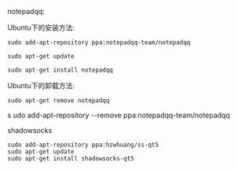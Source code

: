 notepadqq:

Ubuntu下的安装方法:

	sudo add-apt-repository ppa:notepadqq-team/notepadqq

	sudo apt-get update

	sudo apt-get install notepadqq

Ubuntu下的卸载方法:

	sudo apt-get remove notepadqq

s	udo add-apt-repository --remove ppa:notepadqq-team/notepadqq

shadowsocks 

	sudo add-apt-repository ppa:hzwhuang/ss-qt5 
	sudo apt-get update 
	sudo apt-get install shadowsocks-qt5
